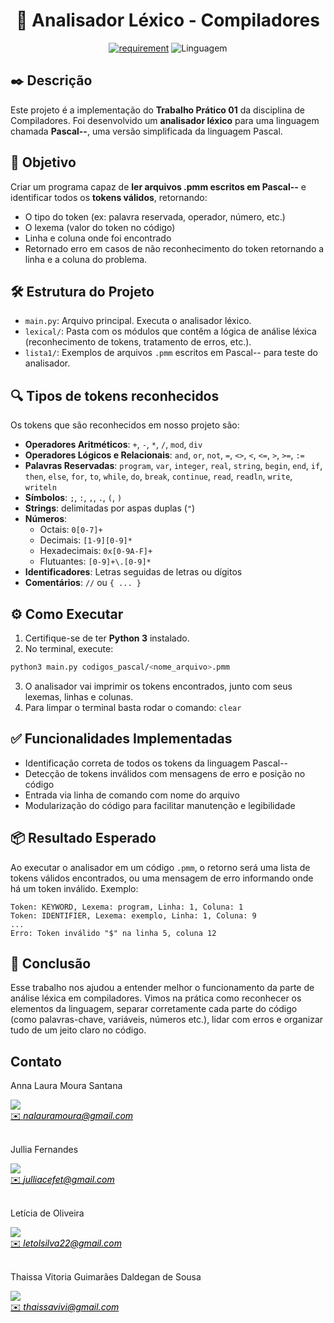 <h1 align="center" font-size="200em"><b>📘 Analisador Léxico - Compiladores</b></h1>

<div align = "center" >

[![requirement](https://img.shields.io/badge/IDE-Visual%20Studio%20Code-informational)](https://code.visualstudio.com/docs/?dv=linux64_deb)
![Linguagem](https://img.shields.io/badge/Linguagem-Python-orange)
</div>

## ✒️ Descrição
Este projeto é a implementação do **Trabalho Prático 01** da disciplina de Compiladores. Foi desenvolvido um **analisador léxico** para uma linguagem chamada **Pascal--**, uma versão simplificada da linguagem Pascal.

## 🧠 Objetivo

Criar um programa capaz de **ler arquivos .pmm escritos em Pascal--** e identificar todos os **tokens válidos**, retornando:

- O tipo do token (ex: palavra reservada, operador, número, etc.)
- O lexema (valor do token no código)
- Linha e coluna onde foi encontrado
- Retornado erro em casos de não reconhecimento do token retornando a linha e a coluna do problema.

## 🛠 Estrutura do Projeto

- `main.py`: Arquivo principal. Executa o analisador léxico.
- `lexical/`: Pasta com os módulos que contêm a lógica de análise léxica (reconhecimento de tokens, tratamento de erros, etc.).
- `lista1/`: Exemplos de arquivos `.pmm` escritos em Pascal-- para teste do analisador.

## 🔍 Tipos de tokens reconhecidos
Os tokens que são reconhecidos em nosso projeto são:

- **Operadores Aritméticos**: `+`, `-`, `*`, `/`, `mod`, `div`
- **Operadores Lógicos e Relacionais**: `and`, `or`, `not`, `=`, `<>`, `<`, `<=`, `>`, `>=`, `:=`
- **Palavras Reservadas**: `program`, `var`, `integer`, `real`, `string`, `begin`, `end`, `if`, `then`, `else`, `for`, `to`, `while`, `do`, `break`, `continue`, `read`, `readln`, `write`, `writeln`
- **Símbolos**: `;`, `:`, `,`, `.`, `(`, `)`
- **Strings**: delimitadas por aspas duplas (`"`)
- **Números**:
  - Octais: `0[0-7]+`
  - Decimais: `[1-9][0-9]*`
  - Hexadecimais: `0x[0-9A-F]+`
  - Flutuantes: `[0-9]+\.[0-9]*`
- **Identificadores**: Letras seguidas de letras ou dígitos
- **Comentários**: `//` ou `{ ... }`

## ⚙️ Como Executar

1. Certifique-se de ter **Python 3** instalado.
2. No terminal, execute:

```bash
python3 main.py codigos_pascal/<nome_arquivo>.pmm
```
3. O analisador vai imprimir os tokens encontrados, junto com seus lexemas, linhas e colunas.
4. Para limpar o terminal basta rodar o comando: `clear`
   
## ✅ Funcionalidades Implementadas

- Identificação correta de todos os tokens da linguagem Pascal--
- Detecção de tokens inválidos com mensagens de erro e posição no código
- Entrada via linha de comando com nome do arquivo
- Modularização do código para facilitar manutenção e legibilidade

## 📦 Resultado Esperado

Ao executar o analisador em um código `.pmm`, o retorno será uma lista de tokens válidos encontrados, ou uma mensagem de erro informando onde há um token inválido. Exemplo:

```
Token: KEYWORD, Lexema: program, Linha: 1, Coluna: 1  
Token: IDENTIFIER, Lexema: exemplo, Linha: 1, Coluna: 9  
...  
Erro: Token inválido "$" na linha 5, coluna 12
```

## 📌 Conclusão

Esse trabalho nos ajudou a entender melhor o funcionamento da parte de análise léxica em compiladores. Vimos na prática como reconhecer os elementos da linguagem, separar corretamente cada parte do código (como palavras-chave, variáveis, números etc.), lidar com erros e organizar tudo de um jeito claro no código.

## Contato
<div>
 <p align="justify"> Anna Laura Moura Santana</p>
 <a href="https://t.me/annalaurams">
 <img align="center" src="https://img.shields.io/badge/Telegram-2CA5E0?style=for-the-badge&logo=telegram&logoColor=white"/> 
 </div>
<a style="color:black" href="mailto:nalauramoura@gmail.com?subject=[GitHub]%20Source%20Dynamic%20Lists">
✉️ <i>nalauramoura@gmail.com</i>
</a>

<div>
 <br><p align="justify"> Jullia Fernandes</p>
 <a href="https://t.me/JulliaFernandes">
 <img align="center" src="https://img.shields.io/badge/Telegram-2CA5E0?style=for-the-badge&logo=telegram&logoColor=white"/> 
 </div>
<a style="color:black" href="mailto:julliacefet@gmail.com?subject=[GitHub]%20Source%20Dynamic%20Lists">
✉️ <i>julliacefet@gmail.com</i>
</a>

<div>
 <br><p align="justify"> Letícia de Oliveira</p>
 <a href="https://t.me/letolsilva">
 <img align="center" src="https://img.shields.io/badge/Telegram-2CA5E0?style=for-the-badge&logo=telegram&logoColor=white"/> 
 </div>
<a style="color:black" href="mailto:letolsilva22@gmail.com?subject=[GitHub]%20Source%20Dynamic%20Lists">
✉️ <i>letolsilva22@gmail.com</i>
</a>

<div>
 <br><p align="justify"> Thaissa Vitoria Guimarães Daldegan de Sousa</p>
 <a href="https://t.me/thaissadaldegan">
 <img align="center" src="https://img.shields.io/badge/Telegram-2CA5E0?style=for-the-badge&logo=telegram&logoColor=white"/> 
 </div>
<a style="color:black" href="mailto:thaissavivi@gmail.com?subject=[GitHub]%20Source%20Dynamic%20Lists">
✉️ <i>thaissavivi@gmail.com</i>
</a>
